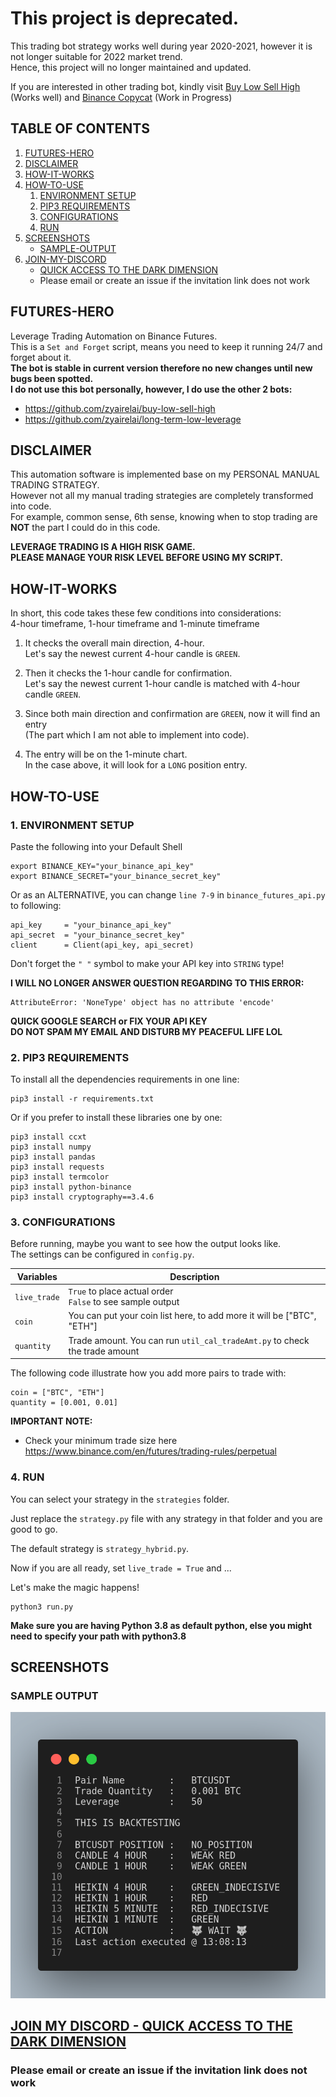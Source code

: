 # This project is deprecated.
This trading bot strategy works well during year 2020-2021, however it is not longer suitable for 2022 market trend.  
Hence, this project will no longer maintained and updated.  

If you are interested in other trading bot, kindly visit [Buy Low Sell High](https://github.com/zyairelai/buy-low-sell-high) (Works well) and [Binance Copycat](https://github.com/zyairelai/binance-copycat) (Work in Progress)

## TABLE OF CONTENTS

1. [FUTURES-HERO](#futures_hero)
2. [DISCLAIMER](#hello_disclaimer)
3. [HOW-IT-WORKS](#how_it_works)
4. [HOW-TO-USE](#how_to_use)
    1. [ENVIRONMENT SETUP](#environment_setup)
    2. [PIP3 REQUIREMENTS](#pip3_requirements)
    3. [CONFIGURATIONS](#configurations)
    4. [RUN](#run)
5. [SCREENSHOTS](#hello_screenshots)
    - [SAMPLE-OUTPUT](#sample_output)
6. [JOIN-MY-DISCORD](#discord)
    - [QUICK ACCESS TO THE DARK DIMENSION](https://discord.gg/6J2mXvYsFB)
    - Please email or create an issue if the invitation link does not work  

<a name="futures_hero"></a>
## FUTURES-HERO
Leverage Trading Automation on Binance Futures.  
This is a `Set and Forget` script, means you need to keep it running 24/7 and forget about it.  
**The bot is stable in current version therefore no new changes until new bugs been spotted.**  
**I do not use this bot personally, however, I do use the other 2 bots:**  
- https://github.com/zyairelai/buy-low-sell-high
- https://github.com/zyairelai/long-term-low-leverage

<a name="hello_disclaimer"></a>
## DISCLAIMER
This automation software is implemented base on my PERSONAL MANUAL TRADING STRATEGY.  
However not all my manual trading strategies are completely transformed into code.  
For example, common sense, 6th sense, knowing when to stop trading are **NOT** the part I could do in this code.  

**LEVERAGE TRADING IS A HIGH RISK GAME.**  
**PLEASE MANAGE YOUR RISK LEVEL BEFORE USING MY SCRIPT.**

<a name="how_it_works"></a>
## HOW-IT-WORKS
In short, this code takes these few conditions into considerations:  
4-hour timeframe, 1-hour timeframe and 1-minute timeframe

1. It checks the overall main direction, 4-hour.  
   Let's say the newest current 4-hour candle is `GREEN`.  

2. Then it checks the 1-hour candle for confirmation.  
   Let's say the newest current 1-hour candle is matched with 4-hour candle `GREEN`.  

3. Since both main direction and confirmation are `GREEN`, now it will find an entry  
   (The part which I am not able to implement into code). 

4. The entry will be on the 1-minute chart.  
   In the case above, it will look for a `LONG` position entry.

<a name="how_to_use"></a>
## HOW-TO-USE
<a name="environment_setup"></a>
### 1. ENVIRONMENT SETUP
Paste the following into your Default Shell
```
export BINANCE_KEY="your_binance_api_key"
export BINANCE_SECRET="your_binance_secret_key"
```

Or as an ALTERNATIVE, you can change `line 7-9` in `binance_futures_api.py` to following: 
```
api_key     = "your_binance_api_key"
api_secret  = "your_binance_secret_key"
client      = Client(api_key, api_secret)
```
Don't forget the `" "` symbol to make your API key into `STRING` type!  

**I WILL NO LONGER ANSWER QUESTION REGARDING TO THIS ERROR:**
```
AttributeError: 'NoneType' object has no attribute 'encode'
``` 
**QUICK GOOGLE SEARCH or FIX YOUR API KEY**  
**DO NOT SPAM MY EMAIL AND DISTURB MY PEACEFUL LIFE LOL**

<a name="pip3_requirements"></a>
### 2. PIP3 REQUIREMENTS
To install all the dependencies requirements in one line:
```
pip3 install -r requirements.txt
```
Or if you prefer to install these libraries one by one:
```
pip3 install ccxt
pip3 install numpy
pip3 install pandas
pip3 install requests
pip3 install termcolor
pip3 install python-binance
pip3 install cryptography==3.4.6
```

<a name="configurations"></a>
### 3. CONFIGURATIONS
Before running, maybe you want to see how the output looks like.  
The settings can be configured in `config.py`.

| Variables           | Description                                                                                            |
| --------------------| -------------------------------------------------------------------------------------------------------|
| `live_trade`        |`True` to place actual order <br /> `False` to see sample output                                        |
| `coin`              | You can put your coin list here, to add more it will be ["BTC", "ETH"]                                 |
| `quantity`          | Trade amount. You can run `util_cal_tradeAmt.py` to check the trade amount                             |

The following code illustrate how you add more pairs to trade with:  
```
coin = ["BTC", "ETH"]
quantity = [0.001, 0.01]
```
**IMPORTANT NOTE:**  
- Check your minimum trade size here https://www.binance.com/en/futures/trading-rules/perpetual

<a name="run"></a>
### 4. RUN
You can select your strategy in the `strategies` folder.  

Just replace the `strategy.py` file with any strategy in that folder and you are good to go.  

The default strategy is `strategy_hybrid.py`.  

Now if you are all ready, set `live_trade = True` and ...

Let's make the magic happens!
```
python3 run.py
```

**Make sure you are having Python 3.8 as default python, else you might need to specify your path with python3.8**

<a name="hello_screenshots"></a>
## SCREENSHOTS

<a name="sample_output"></a>
### SAMPLE OUTPUT
<p align="center">
  <img src="screenshots/sample_output.png">
</p>

<a name="discord"></a>
## [JOIN MY DISCORD - QUICK ACCESS TO THE DARK DIMENSION](https://discord.gg/6J2mXvYsFB)
### Please email or create an issue if the invitation link does not work  
